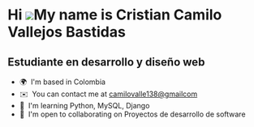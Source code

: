 Hi ![](https://user-images.githubusercontent.com/18350557/176309783-0785949b-9127-417c-8b55-ab5a4333674e.gif)My name is Cristian Camilo Vallejos Bastidas
=========================================================================================================================================================

Estudiante en desarrollo y diseño web
-------------------------------------

* 🌍  I'm based in Colombia
* ✉️  You can contact me at [camilovalle138@gmailcom](mailto:camilovalle138@gmail.com)
* 🧠  I'm learning Python, MySQL, Django
* 🤝  I'm open to collaborating on Proyectos de desarrollo de software
  
